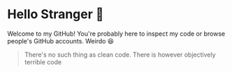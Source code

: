 # Hello Stranger 👀
Welcome to my GitHub! You're probably here to inspect my code or browse people's GitHub accounts. Weirdo 😆

> There's no such thing as clean code. There is however objectively terrible code
